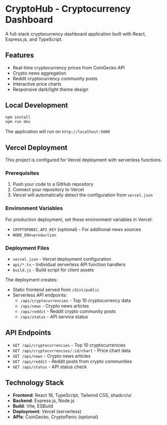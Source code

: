 # CryptoHub - Cryptocurrency Dashboard

A full-stack cryptocurrency dashboard application built with React, Express.js, and TypeScript.

## Features

- Real-time cryptocurrency prices from CoinGecko API
- Crypto news aggregation 
- Reddit cryptocurrency community posts
- Interactive price charts
- Responsive dark/light theme design

## Local Development

```bash
npm install
npm run dev
```

The application will run on `http://localhost:5000`

## Vercel Deployment

This project is configured for Vercel deployment with serverless functions.

### Prerequisites

1. Push your code to a GitHub repository
2. Connect your repository to Vercel
3. Vercel will automatically detect the configuration from `vercel.json`

### Environment Variables

For production deployment, set these environment variables in Vercel:

- `CRYPTOPANIC_API_KEY` (optional) - For additional news sources
- `NODE_ENV=production`

### Deployment Files

- `vercel.json` - Vercel deployment configuration
- `api/*.ts` - Individual serverless API function handlers
- `build.js` - Build script for client assets

The deployment creates:
- Static frontend served from `/dist/public`
- Serverless API endpoints:
  - `/api/cryptocurrencies` - Top 10 cryptocurrency data
  - `/api/news` - Crypto news articles
  - `/api/reddit` - Reddit crypto community posts  
  - `/api/status` - API service status

## API Endpoints

- `GET /api/cryptocurrencies` - Top 10 cryptocurrencies
- `GET /api/cryptocurrencies/:id/chart` - Price chart data
- `GET /api/news` - Crypto news articles
- `GET /api/reddit` - Reddit posts from crypto communities
- `GET /api/status` - API status check

## Technology Stack

- **Frontend**: React 18, TypeScript, Tailwind CSS, shadcn/ui
- **Backend**: Express.js, Node.js
- **Build**: Vite, ESBuild
- **Deployment**: Vercel (serverless)
- **APIs**: CoinGecko, CryptoPanic (optional)
